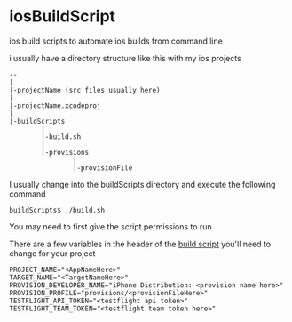 iosBuildScript
==============

ios build scripts to automate ios builds from command line

i usually have a directory structure like this with my ios projects


	--
	|
	|-projectName (src files usually here)
 	|
 	|-projectName.xcodeproj
 	|
 	|-buildScripts
         	|
         	|-build.sh
         	|
         	|-provisions
                 	|
                 	|-provisionFile
 				
 				


I usually change into the buildScripts directory and execute the following command

	buildScripts$ ./build.sh
	
You may need to first give the script permissions to run


There are a few variables in the header of the [build script](https://github.com/bluwave/iosBuildScript/blob/master/buildScripts/build.sh "build script")  you'll need to change for your project

	PROJECT_NAME="<AppNameHere>"
	TARGET_NAME="<TargetNameHere>"
	PROVISION_DEVELOPER_NAME="iPhone Distribution: <provision name here>"
	PROVISION_PROFILE="provisions/<provisionFileHere>"
	TESTFLIGHT_API_TOKEN="<testflight api token>"
	TESTFLIGHT_TEAM_TOKEN="<testflight team token here>"
	
